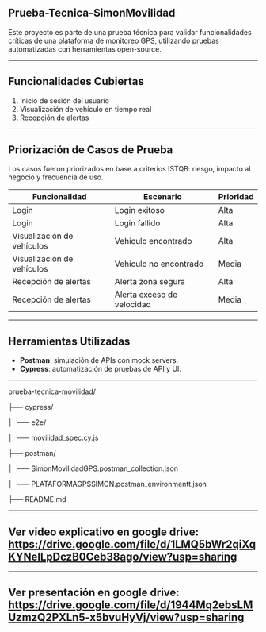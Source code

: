## Prueba-Tecnica-SimonMovilidad
Este proyecto es parte de una prueba técnica para validar funcionalidades críticas de una plataforma de monitoreo GPS, utilizando pruebas automatizadas con herramientas open-source.

---
## Funcionalidades Cubiertas

1. Inicio de sesión del usuario
2. Visualización de vehículo en tiempo real
3. Recepción de alertas
---
## Priorización de Casos de Prueba

Los casos fueron priorizados en base a criterios ISTQB: riesgo, impacto al negocio y frecuencia de uso.

| Funcionalidad                 | Escenario                             | Prioridad |
|------------------------------ |---------------------------------------|-----------|
| Login                         | Login exitoso                         | Alta      |
| Login                         | Login fallido                         | Alta      |
| Visualización de vehículos    | Vehículo encontrado                   | Alta      |
| Visualización de vehículos    | Vehículo no encontrado                | Media     |
| Recepción de alertas          | Alerta zona segura                    | Alta      |
| Recepción de alertas          | Alerta exceso de velocidad            | Media     |

---
## Herramientas Utilizadas

- **Postman**: simulación de APIs con mock servers.
- **Cypress**: automatización de pruebas de API y UI.

---

prueba-tecnica-movilidad/

├── cypress/

│ └── e2e/

│ └── movilidad_spec.cy.js

├── postman/

│ ├── SimonMovilidadGPS.postman_collection.json

│ └── PLATAFORMAGPSSIMON.postman_environmentt.json

├── README.md


---

 ## Ver video explicativo en google drive: https://drive.google.com/file/d/1LMQ5bWr2qiXqKYNelLpDczB0Ceb38ago/view?usp=sharing
---

 ## Ver presentación en google drive: https://drive.google.com/file/d/1944Mq2ebsLMUzmzQ2PXLn5-x5bvuHyVj/view?usp=sharing
